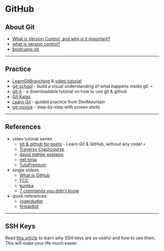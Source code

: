 # GitHub

## About Git

- [What is Version Control, and why is it important?](https://www.perforce.com/blog/vcs/what-is-version-control)
- [what is version control?](https://www.atlassian.com/git/tutorials/what-is-version-control)
- [bootcamp git](https://github.com/hcs/bootcamp-git/wiki)

---

## Practice

- [LearnGitBranching](https://learngitbranching.js.org) & [video tutorial](https://www.youtube.com/watch?v=dG0ke9vILQM)
- [git-school](https://git-school.github.io/visualizing-git/) - build a visual understanding of what happens inside git. `+`
- [git-it](https://github.com/jlord/git-it-electron/) - a downloadable tutorial on how to use git & github
- [Git Katas](https://github.com/praqma-training/git-katas)
- [Learn Git](https://github.com/DevMountain/learn-git) - guided practice from DevMountain
- [git-novice](https://swcarpentry.github.io/git-novice/) - step-by-step with screen shots

---

## References

- video tutorial series
  - [git & github for poets](https://www.youtube.com/watch?v=BCQHnlnPusY&list=PLRqwX-V7Uu6ZF9C0YMKuns9sLDzK6zoiV) - Learn Git & GitHub, without any code! `+`
  - [Traversy Crashcourse](https://www.youtube.com/watch?v=SWYqp7iY_Tc&t=1702s)
  - [david mahler explains](https://www.youtube.com/watch?v=uR6G2v_WsRA)
  - [net ninja](https://www.youtube.com/watch?v=3RjQznt-8kE&list=PL4cUxeGkcC9goXbgTDQ0n_4TBzOO0ocPR)
  - [TutsPremium](https://www.youtube.com/user/TutsPremium/search?query=git)
- single videos
  - [What is GitHub](https://www.youtube.com/watch?v=w3jLJU7DT5E&feature=share)
  - [FCC](https://www.youtube.com/watch?v=x0EYpi38Yp4)
  - [eureka](https://www.youtube.com/watch?v=xuB1Id2Wxak)
  - [7 commands you didn't know](https://www.youtube.com/watch?v=wnYL4yUd-z0&feature=youtu.be)
- quick references:
  - [rogerdudler](http://rogerdudler.github.com/git-guide)
  - [firstaidgit](http://firstaidgit.io/#/)

---

## SSH Keys

Read [this article](https://jdblischak.github.io/2014-09-18-chicago/novice/git/05-sshkeys.html) to learn why SSH keys are so useful and how to use them. This will make your life much easier.
